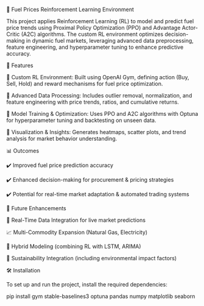🚀 Fuel Prices Reinforcement Learning Environment

This project applies Reinforcement Learning (RL) to model and predict fuel price trends using Proximal Policy Optimization (PPO) and Advantage Actor-Critic (A2C) algorithms. The custom RL environment optimizes decision-making in dynamic fuel markets, leveraging advanced data preprocessing, feature engineering, and hyperparameter tuning to enhance predictive accuracy.


📌 Features

🔹 Custom RL Environment: Built using OpenAI Gym, defining action (Buy, Sell, Hold) and reward mechanisms for fuel price optimization.

🔹 Advanced Data Processing: Includes outlier removal, normalization, and feature engineering with price trends, ratios, and cumulative returns.

🔹 Model Training & Optimization: Uses PPO and A2C algorithms with Optuna for hyperparameter tuning and backtesting on unseen data.

🔹 Visualization & Insights: Generates heatmaps, scatter plots, and trend analysis for market behavior understanding.



📊 Outcomes

✔️ Improved fuel price prediction accuracy

✔️ Enhanced decision-making for procurement & pricing strategies

✔️ Potential for real-time market adaptation & automated trading systems



🔮 Future Enhancements

📡 Real-Time Data Integration for live market predictions

📈 Multi-Commodity Expansion (Natural Gas, Electricity)

🧠 Hybrid Modeling (combining RL with LSTM, ARIMA)

🌱 Sustainability Integration (including environmental impact factors)



🛠️ Installation

To set up and run the project, install the required dependencies:

pip install gym stable-baselines3 optuna pandas numpy matplotlib seaborn
